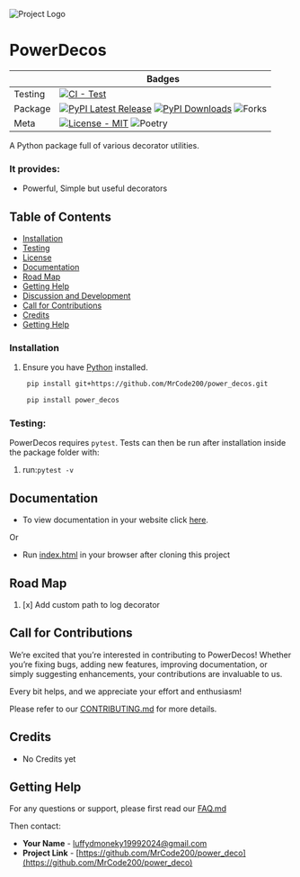 ![Project Logo](https://imgs.search.brave.com/lPl-BWFfBCvh025FDErfp0uAWDvVYXzi_YjqXf3AjRM/rs:fit:860:0:0:0/g:ce/aHR0cHM6Ly9jZG5h/Lmljb25zY291dC5j/b20vaW1nL2V4Y2x1/c2l2ZS4xZTFiZTQ3/LnN2Zw)

# PowerDecos

|         |Badges                                                                                                                                                                                                                                                                                                                                                                                                                                                                                                                                                                        |
|---------|----------------------------------------------------------------------------------------------------------------------------------------------------------------------------------------------------------------------------------------------------------------------------------------------------------------------------------------------------------------------------------------------------------------------------------------------------------------------------------------------------------------------------------------------------------------------------------------|
| Testing | [![CI - Test](https://github.com/MrCode200/power_decos/actions/workflows/unit-tests.yml/badge.svg)](https://github.com/MrCode200/power_decos/actions/workflows/unit-tests.yml)|
| Package | [![PyPI Latest Release](https://img.shields.io/pypi/v/power-decos)](https://pypi.org/project/power-decos/) [![PyPI Downloads](https://img.shields.io/pypi/dm/power-decos.svg?label=PyPI%20downloads)](https://pypi.org/project/power-decos/) ![Forks](https://img.shields.io/github/forks/MrCode200/power_decos?style=flat&label=Forks)
| Meta    |[![License - MIT](https://img.shields.io/github/license/MrCode200/power_decos)](https://github.com/MrCode200/power_decos/blob/main/LICENSE) ![Poetry](https://img.shields.io/badge/poetry-managed-blue)



A Python package full of various decorator utilities.


### It provides:

- Powerful, Simple but useful decorators

## Table of Contents

- [Installation](#installation)
- [Testing](#testing)
- [License](LICENSE.txt)
- [Documentation](#documentation)
- [Road Map](#road-map)
- [Getting Help](#getting-help)
- [Discussion and Development](#discussion-and-development)
- [Call for Contributions](#call-for-contributions)
- [Credits](#credits)
- [Getting Help](#getting-help)

### Installation

1. Ensure you have [Python](https://www.python.org/) installed.

   ```bash
    pip install git+https://github.com/MrCode200/power_decos.git   
   ```
   ```bash
    pip install power_decos
   ```

### Testing:

PowerDecos requires `pytest`. Tests can then be run after installation inside the package folder with:

1. run:```pytest -v```

## Documentation

- To view documentation in your website click [here](https://rawcdn.githack.com/MrCode200/power_deco/2ae2dfe5ec7338010a98d0f27f0fd0e7c618eadd/docs/html/index.html).

Or

- Run [index.html](docs/html/index.html) in your browser after cloning this project


## Road Map

1. [x] Add custom path to log decorator


## Call for Contributions

We’re excited that you’re interested in contributing to PowerDecos! Whether you’re fixing bugs, adding new features, improving documentation, or simply suggesting enhancements, your contributions are invaluable to us.


Every bit helps, and we appreciate your effort and enthusiasm!

Please refer to our [CONTRIBUTING.md](CONTRIBUTING.md) for more details.

## Credits

- No Credits yet

## Getting Help

For any questions or support, please first read our [FAQ.md](FAQ.md)

Then contact:

- **Your Name** - [luffydmoneky19992024@gmail.com](mailto:luffydmoneky19992024@gmail.com)
- **Project Link** - [https://github.com/MrCode200/power_deco](https://github.com/MrCode200/power_deco)
